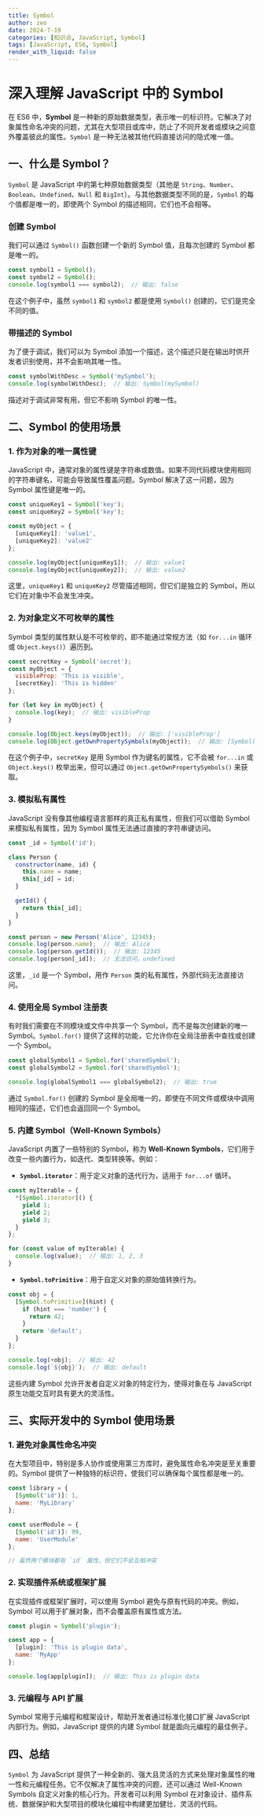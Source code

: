 ```yaml
---
title: Symbol
author: zeo
date: 2024-7-19
categories: [知识点, JavaScript, Symbol]
tags: [JavaScript, ES6, Symbol]
render_with_liquid: false
---
```


# 深入理解 JavaScript 中的 Symbol

在 ES6 中，**Symbol** 是一种新的原始数据类型，表示唯一的标识符。它解决了对象属性命名冲突的问题，尤其在大型项目或库中，防止了不同开发者或模块之间意外覆盖彼此的属性。`Symbol` 是一种无法被其他代码直接访问的隐式唯一值。

## 一、什么是 Symbol？

`Symbol` 是 JavaScript 中的第七种原始数据类型（其他是 `String`、`Number`、`Boolean`、`Undefined`、`Null` 和 `BigInt`）。与其他数据类型不同的是，`Symbol` 的每个值都是唯一的，即使两个 Symbol 的描述相同，它们也不会相等。

### 创建 Symbol

我们可以通过 `Symbol()` 函数创建一个新的 Symbol 值，且每次创建的 Symbol 都是唯一的。

```javascript
const symbol1 = Symbol();
const symbol2 = Symbol();
console.log(symbol1 === symbol2);  // 输出: false
```

在这个例子中，虽然 `symbol1` 和 `symbol2` 都是使用 `Symbol()` 创建的，它们是完全不同的值。

### 带描述的 Symbol

为了便于调试，我们可以为 Symbol 添加一个描述，这个描述只是在输出时供开发者识别使用，并不会影响其唯一性。

```javascript
const symbolWithDesc = Symbol('mySymbol');
console.log(symbolWithDesc);  // 输出: Symbol(mySymbol)
```

描述对于调试非常有用，但它不影响 Symbol 的唯一性。

## 二、Symbol 的使用场景

### 1. 作为对象的唯一属性键

JavaScript 中，通常对象的属性键是字符串或数值。如果不同代码模块使用相同的字符串键名，可能会导致属性覆盖问题。Symbol 解决了这一问题，因为 Symbol 属性键是唯一的。

```javascript
const uniqueKey1 = Symbol('key');
const uniqueKey2 = Symbol('key');

const myObject = {
  [uniqueKey1]: 'value1',
  [uniqueKey2]: 'value2'
};

console.log(myObject[uniqueKey1]);  // 输出: value1
console.log(myObject[uniqueKey2]);  // 输出: value2
```

这里，`uniqueKey1` 和 `uniqueKey2` 尽管描述相同，但它们是独立的 Symbol，所以它们在对象中不会发生冲突。

### 2. 为对象定义不可枚举的属性

Symbol 类型的属性默认是不可枚举的，即不能通过常规方法（如 `for...in` 循环或 `Object.keys()`）遍历到。

```javascript
const secretKey = Symbol('secret');
const myObject = {
  visibleProp: 'This is visible',
  [secretKey]: 'This is hidden'
};

for (let key in myObject) {
  console.log(key);  // 输出: visibleProp
}

console.log(Object.keys(myObject));  // 输出: ['visibleProp']
console.log(Object.getOwnPropertySymbols(myObject));  // 输出: [Symbol(secret)]
```

在这个例子中，`secretKey` 是用 Symbol 作为键名的属性，它不会被 `for...in` 或 `Object.keys()` 枚举出来，但可以通过 `Object.getOwnPropertySymbols()` 来获取。

### 3. 模拟私有属性

JavaScript 没有像其他编程语言那样的真正私有属性，但我们可以借助 Symbol 来模拟私有属性，因为 Symbol 属性无法通过直接的字符串键访问。

```javascript
const _id = Symbol('id');

class Person {
  constructor(name, id) {
    this.name = name;
    this[_id] = id;
  }

  getId() {
    return this[_id];
  }
}

const person = new Person('Alice', 12345);
console.log(person.name);  // 输出: Alice
console.log(person.getId());  // 输出: 12345
console.log(person[_id]);  // 无法访问，undefined
```

这里，`_id` 是一个 Symbol，用作 `Person` 类的私有属性，外部代码无法直接访问。

### 4. 使用全局 Symbol 注册表

有时我们需要在不同模块或文件中共享一个 Symbol，而不是每次创建新的唯一 Symbol。`Symbol.for()` 提供了这样的功能，它允许你在全局注册表中查找或创建一个 Symbol。

```javascript
const globalSymbol1 = Symbol.for('sharedSymbol');
const globalSymbol2 = Symbol.for('sharedSymbol');

console.log(globalSymbol1 === globalSymbol2);  // 输出: true
```

通过 `Symbol.for()` 创建的 Symbol 是全局唯一的，即使在不同文件或模块中调用相同的描述，它们也会返回同一个 Symbol。

### 5. 内建 Symbol（Well-Known Symbols）

JavaScript 内置了一些特别的 Symbol，称为 **Well-Known Symbols**，它们用于改变一些内置行为，如迭代、类型转换等。例如：

- **`Symbol.iterator`**：用于定义对象的迭代行为，适用于 `for...of` 循环。

```javascript
const myIterable = {
  *[Symbol.iterator]() {
    yield 1;
    yield 2;
    yield 3;
  }
};

for (const value of myIterable) {
  console.log(value);  // 输出: 1, 2, 3
}
```

- **`Symbol.toPrimitive`**：用于自定义对象的原始值转换行为。

```javascript
const obj = {
  [Symbol.toPrimitive](hint) {
    if (hint === 'number') {
      return 42;
    }
    return 'default';
  }
};

console.log(+obj);  // 输出: 42
console.log(`${obj}`);  // 输出: default
```

这些内建 Symbol 允许开发者自定义对象的特定行为，使得对象在与 JavaScript 原生功能交互时具有更大的灵活性。

## 三、实际开发中的 Symbol 使用场景

### 1. 避免对象属性命名冲突

在大型项目中，特别是多人协作或使用第三方库时，避免属性命名冲突是至关重要的。Symbol 提供了一种独特的标识符，使我们可以确保每个属性都是唯一的。

```javascript
const library = {
  [Symbol('id')]: 1,
  name: 'MyLibrary'
};

const userModule = {
  [Symbol('id')]: 99,
  name: 'UserModule'
};

// 虽然两个模块都有 `id` 属性，但它们不会互相冲突
```

### 2. 实现插件系统或框架扩展

在实现插件或框架扩展时，可以使用 Symbol 避免与原有代码的冲突。例如，Symbol 可以用于扩展对象，而不会覆盖原有属性或方法。

```javascript
const plugin = Symbol('plugin');

const app = {
  [plugin]: 'This is plugin data',
  name: 'MyApp'
};

console.log(app[plugin]);  // 输出: This is plugin data
```

### 3. 元编程与 API 扩展

Symbol 常用于元编程和框架设计，帮助开发者通过标准化接口扩展 JavaScript 内部行为。例如，JavaScript 提供的内建 Symbol 就是面向元编程的最佳例子。

## 四、总结

`Symbol` 为 JavaScript 提供了一种全新的、强大且灵活的方式来处理对象属性的唯一性和元编程任务。它不仅解决了属性冲突的问题，还可以通过 Well-Known Symbols 自定义对象的核心行为。开发者可以利用 Symbol 在对象设计、插件系统、数据保护和大型项目的模块化编程中构建更加健壮、灵活的代码。